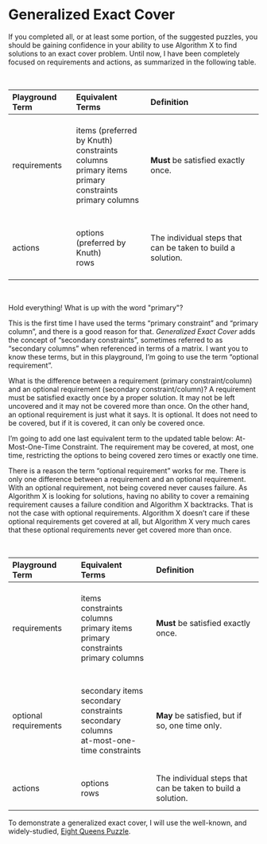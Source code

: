 # Generalized Exact Cover
 
If you completed all, or at least some portion, of the suggested puzzles, you should be gaining confidence in your ability to use Algorithm X to find solutions to an exact cover problem. Until now, I have been completely focused on requirements and actions, as summarized in the following table.

<BR>

| Playground Term | Equivalent Terms          | Definition                                |
|:--|:----|:------------------------------------------------------------------|
| requirements|<BR>items (preferred by Knuth)<BR>constraints<BR>columns<BR>primary items<BR>primary constraints<BR>primary columns<BR><BR>| __Must__ be satisfied exactly once. |
| actions |<BR>options (preferred by Knuth)<BR>rows<BR><BR>| The individual steps that can be taken to build a solution.|

<BR>

Hold everything! What is up with the word "primary"?

This is the first time I have used the terms “primary constraint” and “primary column”, and there is a good reason for that. _Generalized Exact Cover_ adds the concept of “secondary constraints”, sometimes referred to as “secondary columns” when referenced in terms of a matrix. I want you to know these terms, but in this playground, I’m going to use the term “optional requirement”.

What is the difference between a requirement (primary constraint/column) and an optional requirement (secondary constraint/column)? A requirement must be satisfied exactly once by a proper solution. It may not be left uncovered and it may not be covered more than once. On the other hand, an optional requirement is just what it says. It is optional. It does not need to be covered, but if it is covered, it can only be covered once.

I’m going to add one last equivalent term to the updated table below: At-Most-One-Time Constraint. The requirement may be covered, at most, one time, restricting the options to being covered zero times or exactly one time.

There is a reason the term “optional requirement” works for me. There is only one difference between a requirement and an optional requirement. With an optional requirement, not being covered never causes failure. As Algorithm X is looking for solutions, having no ability to cover a remaining requirement causes a failure condition and Algorithm X backtracks. That is not the case with optional requirements. Algorithm X doesn’t care if these optional requirements get covered at all, but Algorithm X very much cares that these optional requirements never get covered more than once.

<BR>

| Playground Term | Equivalent Terms          | Definition                                |
|:--|:----|:------------------------------------------------------------------|
| requirements|<BR>items<BR>constraints<BR>columns<BR>primary items<BR>primary constraints<BR>primary columns<BR><BR>| __Must__ be satisfied exactly once. |
| optional requirements|<BR>secondary items<BR>secondary constraints<BR>secondary columns<BR>at-most-one-time constraints<BR><BR>| __May__ be satisfied, but if so, one time only. |
| actions |<BR>options<BR>rows<BR><BR>| The individual steps that can be taken to build a solution.|

To demonstrate a generalized exact cover, I will use the well-known, and widely-studied, [Eight Queens Puzzle](https://en.wikipedia.org/wiki/Eight_queens_puzzle).
